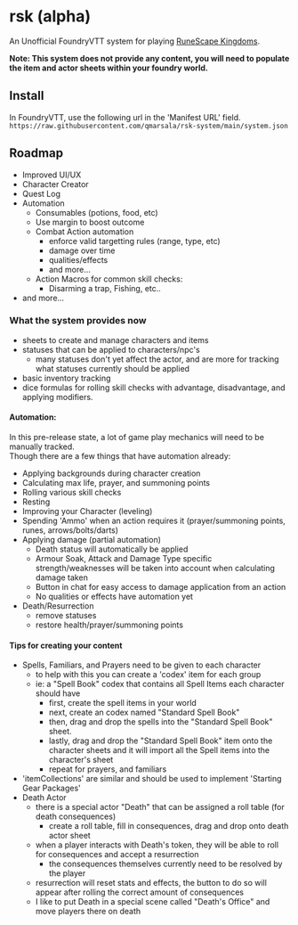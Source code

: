 # rsk (alpha)
An Unofficial FoundryVTT system for playing [RuneScape Kingdoms](https://steamforged.com/pages/runescape-kingdoms#products).

**Note: This system does not provide any content, you will need to populate the item and actor sheets within your foundry world.**

## Install
In FoundryVTT, use the following url in the 'Manifest URL' field.    
`https://raw.githubusercontent.com/qmarsala/rsk-system/main/system.json`

## Roadmap
* Improved UI/UX
* Character Creator
* Quest Log
* Automation
    * Consumables (potions, food, etc)
    * Use margin to boost outcome
    * Combat Action automation
        * enforce valid targetting rules (range, type, etc)
        * damage over time
        * qualities/effects
        * and more...
    * Action Macros for common skill checks:
        * Disarming a trap, Fishing, etc..
* and more...

### What the system provides now
* sheets to create and manage characters and items
* statuses that can be applied to characters/npc's
    * many statuses don't yet affect the actor, and are more for tracking what statuses currently should be applied
* basic inventory tracking
* dice formulas for rolling skill checks with advantage, disadvantage, and applying modifiers.

#### Automation:
In this pre-release state, a lot of game play mechanics will need to be manually tracked.    
Though there are a few things that have automation already:
- Applying backgrounds during character creation
- Calculating max life, prayer, and summoning points
- Rolling various skill checks
- Resting
- Improving your Character (leveling)
- Spending 'Ammo' when an action requires it (prayer/summoning points, runes, arrows/bolts/darts)
- Applying damage (partial automation)
    - Death status will automatically be applied
    - Armour Soak, Attack and Damage Type specific strength/weaknesses will be taken into account when calculating damage taken
    - Button in chat for easy access to damage application from an action
    - No qualities or effects have automation yet
- Death/Resurrection
    - remove statuses 
    - restore health/prayer/summoning points

#### Tips for creating your content
- Spells, Familiars, and Prayers need to be given to each character
    - to help with this you can create a 'codex' item for each group
    - ie: a "Spell Book" codex that contains all Spell Items each character should have
      - first, create the spell items in your world
      - next, create an codex named "Standard Spell Book"
      - then, drag and drop the spells into the "Standard Spell Book" sheet.
      - lastly, drag and drop the "Standard Spell Book" item onto the character sheets and it will import all the Spell items into the character's sheet
      - repeat for prayers, and familiars
- 'itemCollections' are similar and should be used to implement 'Starting Gear Packages'
- Death Actor
    - there is a special actor "Death" that can be assigned a roll table (for death consequences)
        - create a roll table, fill in consequences, drag and drop onto death actor sheet
    - when a player interacts with Death's token, they will be able to roll for consequences and accept a resurrection
        - the consequences themselves currently need to be resolved by the player
    - resurrection will reset stats and effects, the button to do so will appear after rolling the correct amount of consequences
    - I like to put Death in a special scene called "Death's Office" and move players there on death